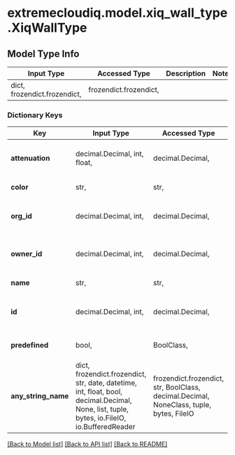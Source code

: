 # extremecloudiq.model.xiq_wall_type.XiqWallType

## Model Type Info
Input Type | Accessed Type | Description | Notes
------------ | ------------- | ------------- | -------------
dict, frozendict.frozendict,  | frozendict.frozendict,  |  | 

### Dictionary Keys
Key | Input Type | Accessed Type | Description | Notes
------------ | ------------- | ------------- | ------------- | -------------
**attenuation** | decimal.Decimal, int, float,  | decimal.Decimal,  | The Wall type attenuation | value must be a 64 bit float
**color** | str,  | str,  | The Wall type color | 
**org_id** | decimal.Decimal, int,  | decimal.Decimal,  | The Org ID | value must be a 64 bit integer
**owner_id** | decimal.Decimal, int,  | decimal.Decimal,  | The Owner ID | value must be a 64 bit integer
**name** | str,  | str,  | The Wall type name | 
**id** | decimal.Decimal, int,  | decimal.Decimal,  | The Wall type id | value must be a 64 bit integer
**predefined** | bool,  | BoolClass,  | Is the Wall type is predefined | 
**any_string_name** | dict, frozendict.frozendict, str, date, datetime, int, float, bool, decimal.Decimal, None, list, tuple, bytes, io.FileIO, io.BufferedReader | frozendict.frozendict, str, BoolClass, decimal.Decimal, NoneClass, tuple, bytes, FileIO | any string name can be used but the value must be the correct type | [optional]

[[Back to Model list]](../../README.md#documentation-for-models) [[Back to API list]](../../README.md#documentation-for-api-endpoints) [[Back to README]](../../README.md)

